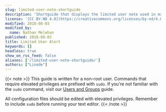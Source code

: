 ```yaml
---
slug: limited-user-note-shortguide
description: 'Shortguide that displays the limited user note used in many guides.'
license: '[CC BY-ND 4.0](https://creativecommons.org/licenses/by-nd/4.0)'
modified: 2018-08-03
modified_by:
  name: Nathan Melehan
published: 2018-08-03
title: Limited User Alert
keywords: []
headless: true
show_on_rss_feed: false
aliases: ['/limited-user-note-shortguide/']
authors: ["Linode"]
---
```


{{< note >}}
This guide is written for a non-root user. Commands that require elevated privileges are prefixed with `sudo`. If you're not familiar with the `sudo` command, visit our [Users and Groups](/docs/guides/linux-users-and-groups/) guide.

All configuration files should be edited with elevated privileges. Remember to include `sudo` before running your text editor.
{{< /note >}}